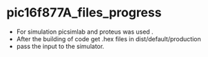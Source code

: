 # pic16f877A_files_progress
* For simulation picsimlab and proteus was used .
* After the building of code get .hex files in dist/default/production 
* pass the input to the simulator.

